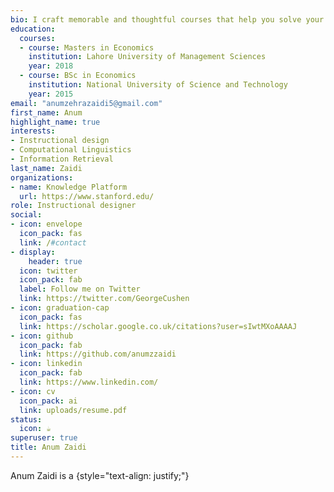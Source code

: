 ```yaml
---
bio: I craft memorable and thoughtful courses that help you solve your eLearning problems!
education:
  courses:
  - course: Masters in Economics
    institution: Lahore University of Management Sciences
    year: 2018
  - course: BSc in Economics 
    institution: National University of Science and Technology
    year: 2015
email: "anumzehrazaidi5@gmail.com"
first_name: Anum
highlight_name: true
interests:
- Instructional design 
- Computational Linguistics
- Information Retrieval
last_name: Zaidi
organizations:
- name: Knowledge Platform 
  url: https://www.stanford.edu/
role: Instructional designer 
social:
- icon: envelope
  icon_pack: fas
  link: /#contact
- display:
    header: true
  icon: twitter
  icon_pack: fab
  label: Follow me on Twitter
  link: https://twitter.com/GeorgeCushen
- icon: graduation-cap
  icon_pack: fas
  link: https://scholar.google.co.uk/citations?user=sIwtMXoAAAAJ
- icon: github
  icon_pack: fab
  link: https://github.com/anumzzaidi
- icon: linkedin
  icon_pack: fab
  link: https://www.linkedin.com/
- icon: cv
  icon_pack: ai
  link: uploads/resume.pdf
status:
  icon: ☕️
superuser: true
title: Anum Zaidi
---
```


Anum Zaidi is a 
{style="text-align: justify;"}
